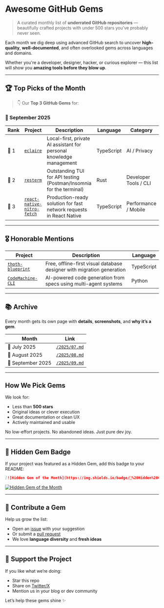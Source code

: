 # Awesome GitHub Gems

> A curated monthly list of **underrated GitHub repositories** — beautifully crafted projects with under 500 stars you’ve probably never seen.

Each month we dig deep using advanced GitHub search to uncover **high-quality**, **well-documented**, and often overlooked gems across languages and domains.

Whether you're a developer, designer, hacker, or curious explorer — this list will show you **amazing tools before they blow up**.

---

## 🏆 Top Picks of the Month

> 👇 Our **Top 3 GitHub Gems** for:

### 📅 September 2025

| Rank | Project | Description | Language | Category |
|------|---------|-------------|----------| ---------|
| 🥇 1 | [`eclaire`](https://github.com/etsd-tech/eclaire) | Local-first, private AI assistant for personal knowledge management | TypeScript | AI / Privacy |
| 🥈 2 | [`resterm`](https://github.com/resterm/resterm) | Outstanding TUI for API testing (Postman/Insomnia for the terminal) | Rust | Developer Tools / CLI |
| 🥉 3 | [`react-native-nitro-fetch`](https://github.com/margelo/react-native-nitro-fetch) | Production-ready solution for fast network requests in React Native | TypeScript | Performance / Mobile |

---

## 🎖 Honorable Mentions

| Project | Description | Language |
|---------|-------------|----------|
| [`thoth-blueprint`](https://github.com/thoth-tech/thoth-blueprint) | Free, offline-first visual database designer with migration generation | TypeScript |
| [`CodeMachine-CLI`](https://github.com/CodeMachine-LLC/CodeMachine-CLI) | AI-powered code generation from specs using multi-agent systems | Python |

---

## 📚 Archive

Every month gets its own page with **details**, **screenshots**, and **why it’s a gem**.

| Month | Link |
|-------|------|
| 📅 July 2025 | [`/2025/07.md`](./2025/07.md) |
| 📅 August 2025 | [`/2025/08.md`](./2025/08.md) |
| 📅 September 2025 | [`/2025/09.md`](./2025/09.md) |

---

## How We Pick Gems

We look for:

- Less than **500 stars**
- Original ideas or clever execution
- Great documentation or clean UX
- Actively maintained and usable

No low-effort projects. No abandoned ideas. Just pure dev joy.

---

## 🏅 Hidden Gem Badge

If your project was featured as a Hidden Gem, add this badge to your README:

  ```markdown
  [![Hidden Gem of the Month](https://img.shields.io/badge/🚀%20Hidden%20Gem-August%202025-blueviolet?style=for-the-badge)](https://github.com/sergioalmela/underrated-github-gems)
  ```
  [![Hidden Gem of the Month](https://img.shields.io/badge/🚀%20Hidden%20Gem-September%202025-red?style=for-the-badge)](https://github.com/sergioalmela/underrated-github-gems)

---

## 🌱 Contribute a Gem

Help us grow the list:

- Open an [issue](https://github.com/sergioalmela/underrated-github-gems/issues) with your suggestion
- Or submit a [pull request](https://github.com/sergioalmela/underrated-github-gems/pulls)
- We love **language diversity** and **fresh ideas**

---

## 📣 Support the Project

If you like what we’re doing:

- Star this repo
- Share on [Twitter/X](https://twitter.com/)
- Mention us in your blog or dev community

Let’s help these gems shine ✨
